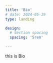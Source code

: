 ```yaml
---
title: 'Bio'
# date: 2024-05-19
type: landing

design:
  # Section spacing
  spacing: '5rem'

---
```


this is Bio